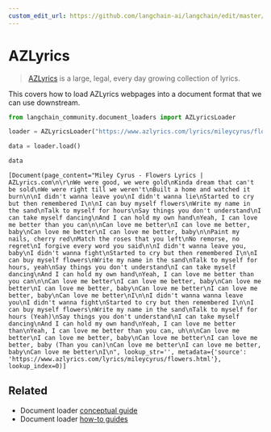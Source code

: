 ```yaml
---
custom_edit_url: https://github.com/langchain-ai/langchain/edit/master/docs/docs/integrations/document_loaders/azlyrics.ipynb
---
```

# AZLyrics

>[AZLyrics](https://www.azlyrics.com/) is a large, legal, every day growing collection of lyrics.

This covers how to load AZLyrics webpages into a document format that we can use downstream.


```python
from langchain_community.document_loaders import AZLyricsLoader
```


```python
loader = AZLyricsLoader("https://www.azlyrics.com/lyrics/mileycyrus/flowers.html")
```


```python
data = loader.load()
```


```python
data
```



```output
[Document(page_content="Miley Cyrus - Flowers Lyrics | AZLyrics.com\n\r\nWe were good, we were gold\nKinda dream that can't be sold\nWe were right till we weren't\nBuilt a home and watched it burn\n\nI didn't wanna leave you\nI didn't wanna lie\nStarted to cry but then remembered I\n\nI can buy myself flowers\nWrite my name in the sand\nTalk to myself for hours\nSay things you don't understand\nI can take myself dancing\nAnd I can hold my own hand\nYeah, I can love me better than you can\n\nCan love me better\nI can love me better, baby\nCan love me better\nI can love me better, baby\n\nPaint my nails, cherry red\nMatch the roses that you left\nNo remorse, no regret\nI forgive every word you said\n\nI didn't wanna leave you, baby\nI didn't wanna fight\nStarted to cry but then remembered I\n\nI can buy myself flowers\nWrite my name in the sand\nTalk to myself for hours, yeah\nSay things you don't understand\nI can take myself dancing\nAnd I can hold my own hand\nYeah, I can love me better than you can\n\nCan love me better\nI can love me better, baby\nCan love me better\nI can love me better, baby\nCan love me better\nI can love me better, baby\nCan love me better\nI\n\nI didn't wanna wanna leave you\nI didn't wanna fight\nStarted to cry but then remembered I\n\nI can buy myself flowers\nWrite my name in the sand\nTalk to myself for hours (Yeah)\nSay things you don't understand\nI can take myself dancing\nAnd I can hold my own hand\nYeah, I can love me better than\nYeah, I can love me better than you can, uh\n\nCan love me better\nI can love me better, baby\nCan love me better\nI can love me better, baby (Than you can)\nCan love me better\nI can love me better, baby\nCan love me better\nI\n", lookup_str='', metadata={'source': 'https://www.azlyrics.com/lyrics/mileycyrus/flowers.html'}, lookup_index=0)]
```



## Related

- Document loader [conceptual guide](/docs/concepts/#document-loaders)
- Document loader [how-to guides](/docs/how_to/#document-loaders)
